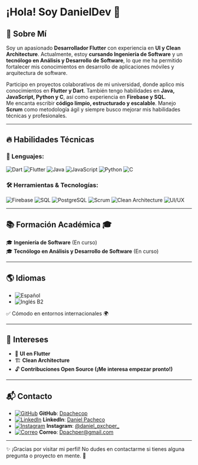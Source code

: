 # ¡Hola! Soy DanielDev 👋  

## 🚀 Sobre Mí
Soy un apasionado **Desarrollador Flutter** con experiencia en **UI y Clean Architecture**. Actualmente, estoy **cursando Ingeniería de Software** y un **tecnólogo en Análisis y Desarrollo de Software**, lo que me ha permitido fortalecer mis conocimientos en desarrollo de aplicaciones móviles y arquitectura de software.  

Participo en proyectos colaborativos de mi universidad, donde aplico mis conocimientos en **Flutter y Dart**. También tengo habilidades en **Java, JavaScript, Python y C**, así como experiencia en **Firebase y SQL**.  
Me encanta escribir **código limpio, estructurado y escalable**. Manejo **Scrum** como metodología ágil y siempre busco mejorar mis habilidades técnicas y profesionales.  

---

## 🔥 Habilidades Técnicas  

### 🚀 Lenguajes:
![Dart](https://img.shields.io/badge/Dart-0175C2?style=for-the-badge&logo=dart&logoColor=white)
![Flutter](https://img.shields.io/badge/Flutter-02569B?style=for-the-badge&logo=flutter&logoColor=white)
![Java](https://img.shields.io/badge/Java-007396?style=for-the-badge&logo=java&logoColor=white)
![JavaScript](https://img.shields.io/badge/JavaScript-F7DF1E?style=for-the-badge&logo=javascript&logoColor=black)
![Python](https://img.shields.io/badge/Python-3776AB?style=for-the-badge&logo=python&logoColor=white)
![C](https://img.shields.io/badge/C-00599C?style=for-the-badge&logo=c&logoColor=white)

### 🛠️ Herramientas & Tecnologías:
![Firebase](https://img.shields.io/badge/Firebase-FFCA28?style=for-the-badge&logo=firebase&logoColor=black)
![SQL](https://img.shields.io/badge/SQL-4479A1?style=for-the-badge&logo=mysql&logoColor=white)
![PostgreSQL](https://img.shields.io/badge/PostgreSQL-336791?style=for-the-badge&logo=postgresql&logoColor=white)
![Scrum](https://img.shields.io/badge/Scrum-009FDA?style=for-the-badge&logo=scrumalliance&logoColor=white)
![Clean Architecture](https://img.shields.io/badge/Clean%20Architecture-4CAF50?style=for-the-badge&logo=codeforces&logoColor=white)
![UI/UX](https://img.shields.io/badge/UI%2FUX-FF4088?style=for-the-badge&logo=adobe&logoColor=white)

---

## 📚 Formación Académica 🎓  
🎓 **Ingeniería de Software** (En curso)  
🎓 **Tecnólogo en Análisis y Desarrollo de Software** (En curso)  

---

## 🌎 Idiomas  
- ![Español](https://img.shields.io/badge/Español-Nativo-FFD700?style=for-the-badge)  
- ![Inglés B2](https://img.shields.io/badge/Inglés-B2-007396?style=for-the-badge&logo=language&logoColor=white)  

✅ Cómodo en entornos internacionales 🌍  

---

## 🎯 Intereses  
- 🎨 **UI en Flutter**  
- 🏗️ **Clean Architecture**  
- 🔓 **Contribuciones Open Source (¡Me interesa empezar pronto!)**  

---

## 📬 Contacto  

- [![GitHub](https://img.shields.io/badge/GitHub-181717?style=for-the-badge&logo=github&logoColor=white)](https://github.com/Dpachecop) **GitHub**: [Dpachecop](https://github.com/Dpachecop)  
- [![LinkedIn](https://img.shields.io/badge/LinkedIn-0A66C2?style=for-the-badge&logo=linkedin&logoColor=white)](https://www.linkedin.com/in/daniel-pacheco-74a764325) **LinkedIn**: [Daniel Pacheco](https://www.linkedin.com/in/daniel-pacheco-74a764325)  
- [![Instagram](https://img.shields.io/badge/Instagram-E4405F?style=for-the-badge&logo=instagram&logoColor=white)](https://instagram.com/daniel_pxchper_) **Instagram**: [@daniel_pxchper_](https://instagram.com/daniel_pxchper)  
- [![Correo](https://img.shields.io/badge/Correo-D14836?style=for-the-badge&logo=gmail&logoColor=white)](mailto:Dpachper@gmail.com) **Correo**: [Dpachper@gmail.com](mailto:Dpachper@gmail.com)  

---

✨ ¡Gracias por visitar mi perfil! No dudes en contactarme si tienes alguna pregunta o proyecto en mente. 🚀  



